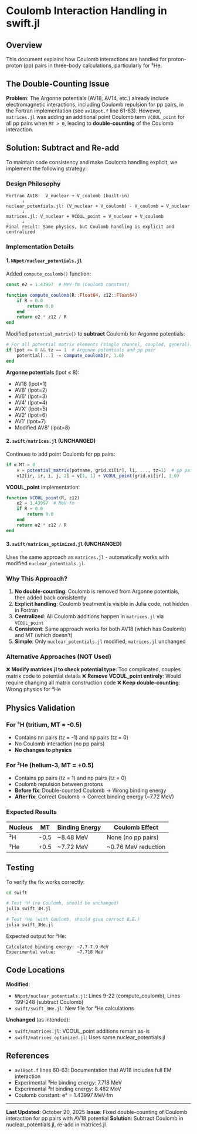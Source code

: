 # Coulomb Interaction Handling in swift.jl

## Overview

This document explains how Coulomb interactions are handled for proton-proton (pp) pairs in three-body calculations, particularly for ³He.

## The Double-Counting Issue

**Problem**: The Argonne potentials (AV18, AV14, etc.) already include electromagnetic interactions, including Coulomb repulsion for pp pairs, in the Fortran implementation (see `av18pot.f` line 61-63). However, `matrices.jl` was adding an additional point Coulomb term `VCOUL_point` for all pp pairs when `MT > 0`, leading to **double-counting** of the Coulomb interaction.

## Solution: Subtract and Re-add

To maintain code consistency and make Coulomb handling explicit, we implement the following strategy:

### Design Philosophy
```
Fortran AV18:  V_nuclear + V_coulomb (built-in)
      ↓
nuclear_potentials.jl: (V_nuclear + V_coulomb) - V_coulomb = V_nuclear
      ↓
matrices.jl: V_nuclear + VCOUL_point = V_nuclear + V_coulomb
      ↓
Final result: Same physics, but Coulomb handling is explicit and centralized
```

### Implementation Details

#### 1. `NNpot/nuclear_potentials.jl`

Added `compute_coulomb()` function:
```julia
const e2 = 1.43997  # MeV·fm (Coulomb constant)

function compute_coulomb(R::Float64, z12::Float64)
    if R ≈ 0.0
        return 0.0
    end
    return e2 * z12 / R
end
```

Modified `potential_matrix()` to **subtract** Coulomb for Argonne potentials:
```julia
# For all potential matrix elements (single channel, coupled, general):
if lpot <= 8 && tz == 1  # Argonne potentials and pp pair
    potential[...] -= compute_coulomb(r, 1.0)
end
```

**Argonne potentials** (lpot ≤ 8):
- AV18 (lpot=1)
- AV8' (lpot=2)
- AV6' (lpot=3)
- AV4' (lpot=4)
- AVX' (lpot=5)
- AV2' (lpot=6)
- AV1' (lpot=7)
- Modified AV8' (lpot=8)

#### 2. `swift/matrices.jl` (UNCHANGED)

Continues to add point Coulomb for pp pairs:
```julia
if α.MT > 0
    v = potential_matrix(potname, grid.xi[ir], li, ..., tz=1)  # pp pair
    v12[ir, ir, i, j, 2] = v[1, 1] + VCOUL_point(grid.xi[ir], 1.0)
```

**VCOUL_point** implementation:
```julia
function VCOUL_point(R, z12)
    e2 = 1.43997  # MeV·fm
    if R ≈ 0.0
        return 0.0
    end
    return e2 * z12 / R
end
```

#### 3. `swift/matrices_optimized.jl` (UNCHANGED)

Uses the same approach as `matrices.jl` - automatically works with modified `nuclear_potentials.jl`.

### Why This Approach?

1. **No double-counting**: Coulomb is removed from Argonne potentials, then added back consistently
2. **Explicit handling**: Coulomb treatment is visible in Julia code, not hidden in Fortran
3. **Centralized**: All Coulomb additions happen in `matrices.jl` via `VCOUL_point`
4. **Consistent**: Same approach works for both AV18 (which has Coulomb) and MT (which doesn't)
5. **Simple**: Only `nuclear_potentials.jl` modified, `matrices.jl` unchanged

### Alternative Approaches (NOT Used)

❌ **Modify matrices.jl to check potential type**: Too complicated, couples matrix code to potential details
❌ **Remove VCOUL_point entirely**: Would require changing all matrix construction code
❌ **Keep double-counting**: Wrong physics for ³He

## Physics Validation

### For ³H (tritium, MT = -0.5)
- Contains nn pairs (tz = -1) and np pairs (tz = 0)
- No Coulomb interaction (no pp pairs)
- **No changes to physics**

### For ³He (helium-3, MT = +0.5)
- Contains pp pairs (tz = 1) and np pairs (tz = 0)
- Coulomb repulsion between protons
- **Before fix**: Double-counted Coulomb → Wrong binding energy
- **After fix**: Correct Coulomb → Correct binding energy (~7.72 MeV)

### Expected Results

| Nucleus | MT | Binding Energy | Coulomb Effect |
|---------|-----|----------------|----------------|
| ³H | -0.5 | ~8.48 MeV | None (no pp pairs) |
| ³He | +0.5 | ~7.72 MeV | ~0.76 MeV reduction |

## Testing

To verify the fix works correctly:

```bash
cd swift

# Test ³H (no Coulomb, should be unchanged)
julia swift_3H.jl

# Test ³He (with Coulomb, should give correct B.E.)
julia swift_3He.jl
```

Expected output for ³He:
```
Calculated binding energy: ~7.7-7.9 MeV
Experimental value:        ~7.718 MeV
```

## Code Locations

**Modified**:
- `NNpot/nuclear_potentials.jl`: Lines 9-22 (compute_coulomb), Lines 199-248 (subtract Coulomb)
- `swift/swift_3He.jl`: New file for ³He calculations

**Unchanged** (as intended):
- `swift/matrices.jl`: VCOUL_point additions remain as-is
- `swift/matrices_optimized.jl`: Uses same nuclear_potentials.jl

## References

- `av18pot.f` lines 60-63: Documentation that AV18 includes full EM interaction
- Experimental ³He binding energy: 7.718 MeV
- Experimental ³H binding energy: 8.482 MeV
- Coulomb constant: e² = 1.43997 MeV·fm

---

**Last Updated**: October 20, 2025
**Issue**: Fixed double-counting of Coulomb interaction for pp pairs with AV18 potential
**Solution**: Subtract Coulomb in nuclear_potentials.jl, re-add in matrices.jl
